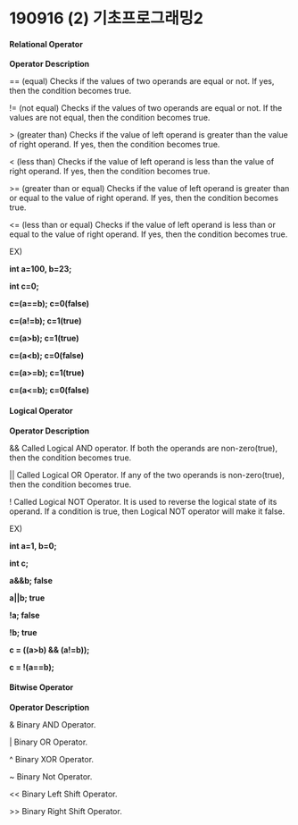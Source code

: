 # 190916 (2) 기초프로그래밍2



#### Relational Operator 

**Operator 	Description** 

== 			(equal) Checks if the values of two operands are equal or not. If yes, then the condition becomes true. 



!= 			(not equal) Checks if the values of two operands are equal or not. If the values are not equal, then the condition becomes true. 



\>			(greater than) Checks if the value of left operand is greater than the value of right operand. If yes, then the condition becomes true. 



<			(less than) Checks if the value of left operand is less than the value of right operand. If yes, then the condition becomes true. 



\>=			(greater than or equal) Checks if the value of left operand is greater than or equal to the value of right operand. If yes, then the condition becomes true. 



<=			(less than or equal) Checks if the value of left operand is less than or equal to the value of right operand. If yes, then the condition becomes true. 



EX)



**int a=100, b=23;**

**int c=0;**



**c=(a==b);	c=0(false)** 

**c=(a!=b);	c=1(true)**

**c=(a>b);	c=1(true)**

**c=(a<b);	c=0(false)**

**c=(a>=b);	c=1(true)**

**c=(a<=b);	c=0(false)** 



#### Logical Operator

**Operator 	Description** 

&& 			Called Logical AND operator. If both the operands are non-zero(true), then the condition becomes true. 



||			Called Logical OR Operator. If any of the two operands is non-zero(true), then the condition becomes true. 



!			Called Logical NOT Operator. It is used to reverse the logical state of its operand. If a condition is true, then Logical NOT operator will make it false. 



EX)



**int a=1, b=0;**

**int c;**



**a&&b;	false**

**a||b;	true**

**!a;		false**

**!b;		true**



**c = ((a>b) && (a!=b));**

**c = !(a==b);**



#### Bitwise Operator



**Operator 	Description** 

&			Binary AND Operator. 



|			Binary OR Operator. 



^			Binary XOR Operator. 



~			Binary Not Operator. 



<<			Binary Left Shift Operator. 



\>>			Binary Right Shift Operator. 